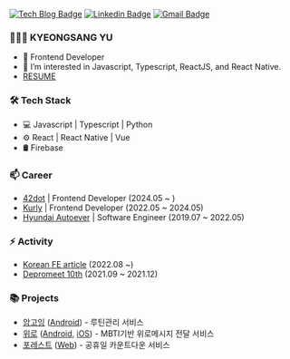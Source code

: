 [![Tech Blog Badge](http://img.shields.io/badge/-Tech%20blog-black?style=flat-square&logo=github&link=https://ykss.netlify.app/)](https://ykss.netlify.app/) 
[![Linkedin Badge](https://img.shields.io/badge/-LinkedIn-blue?style=flat-square&logo=Linkedin&logoColor=white&link=https://www.linkedin.com/in/kyeongsangyu/)](https://www.linkedin.com/in/kyeongsangyu/) 
[![Gmail Badge](https://img.shields.io/badge/-Gmail-d14836?style=flat-square&logo=Gmail&logoColor=white&link=mailto:yukyeongsang@gmail.com)](mailto:yukyeongsang@gmail.com)

### 👨🏻‍💻   KYEONGSANG YU

- 👨 Frontend Developer
- 🌱 I’m interested in Javascript, Typescript, ReactJS, and React Native.
- [ RESUME ](https://ykss.notion.site/Kyeongsang-Yu-a4ddc1935ee74a0aafbb311aa7f675e7)


### 🛠  Tech Stack

- 💻  Javascript | Typescript | Python
- ⚙️  React | React Native | Vue  
- 🛢  Firebase 

### 📫  Career

- [42dot](https://42dot.ai/) | Frontend Developer (2024.05 ~ )
- [Kurly](https://www.kurly.com/shop/main/index.php) | Frontend Developer (2022.05 ~ 2024.05)
- [Hyundai Autoever](https://www.hyundai-autoever.com/kor/main/index.do) | Software Engineer (2019.07 ~ 2022.05)

### ⚡ Activity

- [Korean FE article](https://kofearticle.substack.com/) (2022.08 ~)
- [Depromeet 10th](https://www.depromeet.com/) (2021.09 ~ 2021.12)

### 📚 Projects

- [암고잉](https://www.notion.so/ykss/85634e9420184532af8683864a8c0409) ([Android](https://play.google.com/store/apps/details?id=com.dpm.imgoing)) - 루틴관리 서비스
- [위로](https://www.notion.so/ykss/Wero-7b5d4b63a3cb478e8c17e93fe089ba53) ([Android](https://play.google.com/store/apps/details?id=com.ykss.wero), [iOS](https://apps.apple.com/kr/app/%EC%9C%84%EB%A1%9C/id1604716763)) - MBTI기반 위로메시지 전달 서비스
- [포레스트](https://www.notion.so/ykss/forrest-566dadf9123b4ca392afb5f29dcb0570) ([Web](https://for-rest.netlify.app/)) - 공휴일 카운트다운 서비스
 


<!--
 [![ykss's github stats](https://github-readme-stats.vercel.app/api?username=ykss)](https://github.com/anuraghazra/github-readme-stats)
 
 <img src="https://github-readme-stats.vercel.app/api/top-langs/?username=ykss&layout=compact&theme=calm"/>
 
Here are some ideas to get you started:


- 👯 I’m looking to collaborate on ...
- 🤔 I’m looking for help with ...
- 💬 Ask me about ...
- 📫 How to reach me: ...
- 😄 Pronouns: ...
- ⚡ Fun fact: ...
-->

